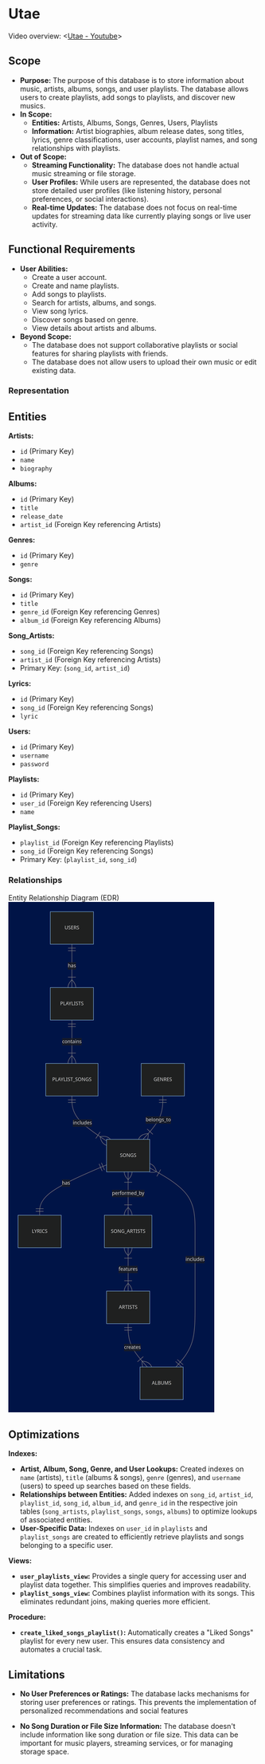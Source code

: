 # Utae

Video overview: <[Utae - Youtube](https://youtu.be/-ajT77PqHDI)>

## Scope

* **Purpose:** The purpose of this database is to store information about music, artists, albums, songs, and user playlists. The database allows users to create playlists, add songs to playlists, and discover new musics.
* **In Scope:** 
    * **Entities:** Artists, Albums, Songs, Genres, Users, Playlists
    * **Information:** Artist biographies, album release dates, song titles, lyrics, genre classifications, user accounts, playlist names, and song relationships with playlists.
* **Out of Scope:**
    * **Streaming Functionality:**  The database does not handle actual music streaming or file storage.
    * **User Profiles:** While users are represented, the database does not store detailed user profiles (like listening history, personal preferences, or social interactions). 
    * **Real-time Updates:** The database does not focus on real-time updates for streaming data like currently playing songs or live user activity. 

## Functional Requirements

* **User Abilities:**
    * Create a user account.
    * Create and name playlists.
    * Add songs to playlists.
    * Search for artists, albums, and songs.
    * View song lyrics.
    * Discover songs based on genre.
    * View details about artists and albums.
* **Beyond Scope:** 
    * The database does not support collaborative playlists or social features for sharing playlists with friends.
    * The database does not allow users to upload their own music or edit existing data.

### Representation

## Entities

**Artists:**

* `id` (Primary Key)
* `name`
* `biography` 

**Albums:**

* `id` (Primary Key)
* `title`
* `release_date`
* `artist_id` (Foreign Key referencing Artists)

**Genres:**

* `id` (Primary Key)
* `genre`

**Songs:**

* `id` (Primary Key)
* `title`
* `genre_id` (Foreign Key referencing Genres)
* `album_id` (Foreign Key referencing Albums)

**Song_Artists:**

* `song_id` (Foreign Key referencing Songs)
* `artist_id` (Foreign Key referencing Artists)
* Primary Key: (`song_id`, `artist_id`) 

**Lyrics:**

* `id` (Primary Key)
* `song_id` (Foreign Key referencing Songs)
* `lyric`

**Users:**

* `id` (Primary Key)
* `username`
* `password`

**Playlists:**

* `id` (Primary Key)
* `user_id` (Foreign Key referencing Users)
* `name` 

**Playlist_Songs:**

* `playlist_id` (Foreign Key referencing Playlists)
* `song_id` (Foreign Key referencing Songs)
* Primary Key: (`playlist_id`, `song_id`)

### Relationships
Entity Relationship Diagram (EDR)
![EDR](utae-edr.png)

## Optimizations

**Indexes:**

* **Artist, Album, Song, Genre, and User Lookups:** Created indexes on `name` (artists), `title` (albums & songs), `genre` (genres), and `username` (users) to speed up searches based on these fields.
* **Relationships between Entities:** Added indexes on `song_id`, `artist_id`, `playlist_id`, `song_id`, `album_id`, and `genre_id` in the respective join tables (`song_artists`, `playlist_songs`, `songs`, `albums`) to optimize lookups of associated entities.
* **User-Specific Data:** Indexes on `user_id` in `playlists` and `playlist_songs` are created to efficiently retrieve playlists and songs belonging to a specific user. 

**Views:**

* **`user_playlists_view`:** Provides a single query for accessing user and playlist data together. This simplifies queries and improves readability.
* **`playlist_songs_view`:**  Combines playlist information with its songs. This eliminates redundant joins, making queries more efficient.

**Procedure:**

* **`create_liked_songs_playlist()`:**  Automatically creates a "Liked Songs" playlist for every new user. This ensures data consistency and automates a crucial task.

## Limitations
* **No User Preferences or Ratings:** The database lacks mechanisms for storing user preferences or ratings. This prevents the implementation of personalized recommendations and social features

* **No Song Duration or File Size Information:** The database doesn't include information like song duration or file size. This data can be important for music players, streaming services, or for managing storage space.

